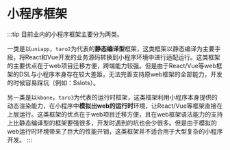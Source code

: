 # 小程序框架

:::tip
目前业内的小程序框架主要分为两类。

一类是以`uniapp`，`taro2`为代表的**静态编译型**框架，这类框架以静态编译为主要手段，将React和Vue开发的业务源码转换到小程序环境中进行适配运行。这类框架的主要优点在于web项目迁移方便，跨端能力较强。但是由于React/Vue等web框架的DSL与小程序本身存在较大差距，无法完善支持原web框架的全部能力，开发的时候容易踩坑（例如：$slots）。

另一类是以`kbone`，`taro3`为代表的运行时框架，这类框架利用小程序本身提供的动态渲染能力，在小程序中**模拟出web的运行时**环境，让React/Vue等框架直接在上层运行。这类框架的优点在于web项目迁移方便，且在web框架语法能力的支持上比静态编译型的框架要强很多，开发时遇到的坑也会少很多。但是由于模拟的web运行时环境带来了巨大的性能开销，这类框架并不适合用于大型复杂的小程序开发。
:::
